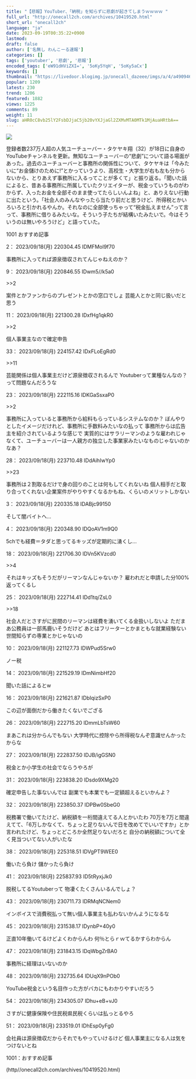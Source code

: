 ```yaml
---
title: "【悲報】YouTuber、「納税」を知らずに悲劇が起きてしまうｗｗｗｗ "
full_url: "http://onecall2ch.com/archives/10419520.html"
short_url: "onecall2ch"
language: "ja"
date: 2023-09-19T00:35:22+0900
lastmod: 
draft: false
author: ['名無し わんこーる速報']
categories: []
tags: ['youtuber', '悲劇', '悲報']
encoded_tags: ['eW91dHViZXI=', '5oKy5YqH', '5oKy5aCx']
keywords: []
thumbnail: "https://livedoor.blogimg.jp/onecall_dazeee/imgs/a/4/a4909464.jpg"
popular: 1209
latest: 230
trend: 1206
featured: 1882
views: 1225
comments: 89
weight: 11
slug: aHR0cC8vb25lY2FsbDJjaC5jb20vYXJjaGl2ZXMvMTA0MTk1MjAuaHRtbA==
---
```


![](https://livedoor.blogimg.jp/onecall_dazeee/imgs/a/4/a4909464.jpg)

<div><p>登録者数237万人超の人気ユーチューバー・タケヤキ翔（32）が18日に自身のYouTubeチャンネルを更新。無知なユーチューバーの“悲劇”について語る場面があった。過去のユーチューバーと事務所の関係性について、タケヤキは「今みたいに“お金儲けのために!”とかっていうより、高校生・大学生が右も左も分からないから、とりあえず事務所に入るってことが多くて」と振り返る。「聞いた話によると、昔ある事務所に所属していたクリエイターが、税金っていうものがわからず、入ったお金を全部そのまま使ってたらしいんよね」と、ありえない行動に出たという。「社会人のみんなやったら当たり前だと思うけど、所得税とかいろいろと引かれるやんか。それなのに全部使っちゃって“税金払えません”って言って、事務所に借りるみたいな。そういう子たちが結構いたみたいで。今はそういうのは無いやろうけど」と語っていた。</p> <p class='name2'> 1001 おすすめ記事</p> <p class='name2'>2： 2023/09/18(月) 220304.45 IDMFMol9f70</p><p class='onecall'> 事務所に入ってれば源泉徴収されてんじゃねえのか？ </p> <p class='name2'>9： 2023/09/18(月) 220846.55 IDwm5//k5a0</p><p class='onecall'> <p class='anchor'>>>2</p> 案件とかファンからのプレゼントとかの窓口でしょ 芸能人とかと同じ扱いだと思う </p> <p class='name2'>11： 2023/09/18(月) 221300.28 IDxfHg1qkR0</p><p class='onecall'> <p class='anchor'>>>2</p> 個人事業主なので確定申告 </p> <p class='name2'>33： 2023/09/18(月) 224157.42 IDxFLoEgRd0</p><p class='onecall'> <p class='anchor'>>>11</p> 芸能関係は個人事業主だけど源泉徴収されるんで Youtuberって業種なんなの？ って問題なんだろうな </p> <p class='name2'>23： 2023/09/18(月) 222115.16 IDKGaSsxaP0</p><p class='onecall'> <p class='anchor'>>>2</p> 事務所に入っていると事務所から給料もらっているシステムなのか？ ぼんやりとしたイメージだけれど、事務所に手数料みたいなの払って 事務所からは広告主を紹介されているような感じで 実質的にはサラリーマンのような雇われじゃなくて、ユーチューバーは一人親方の独立した事業家みたいなものじゃないのかなあ？ </p> <p class='name2'>28： 2023/09/18(月) 223710.48 IDdAihIwYp0</p><p class='onecall'> <p class='anchor'>>>23</p> 事務所は２割取るだけで身の回りのことは何もしてくれないね 個人相手だと取り合ってくれない企業案件がやりやすくなるかもね、くらいのメリットしかない </p> <p class='name2'>3： 2023/09/18(月) 220335.18 IDABjc99150</p><p class='onecall'> そして闇バイトへ… </p> <p class='name2'>4： 2023/09/18(月) 220348.90 IDQoAV1m9Q0</p><p class='onecall'> 5chでも経費＝タダと思ってるキッズが定期的に湧くし… </p> <p class='name2'>18： 2023/09/18(月) 221706.30 IDVn5KVzcd0</p><p class='onecall'> <p class='anchor'>>>4</p> それはキッズもそうだがリーマンなんじゃないか？ 雇われだと申請した分100%返ってくるし </p> <p class='name2'>25： 2023/09/18(月) 222714.41 IDd1tq/ZsL0</p><p class='onecall'> <p class='anchor'>>>18</p> 社会人だとさすがに民間のリーマンは経費を湧いてくる金扱いしないよ ただまあ公務員は一部馬鹿いそうだけど あとはフリーターとかまともな就業経験ない世間知らずの専業とかじゃないの </p> <p class='name2'>10： 2023/09/18(月) 221127.73 IDWPud5Srw0</p><p class='onecall'> ノー税 </p> <p class='name2'>14： 2023/09/18(月) 221529.19 IDmNimbHf20</p><p class='onecall'> 聞いた話によるとw </p> <p class='name2'>16： 2023/09/18(月) 221621.87 IDbIqizSxP0</p><p class='onecall'> この辺が面倒だから働きたくないでござる </p> <p class='name2'>26： 2023/09/18(月) 222715.20 IDmmLbTsW60</p><p class='onecall'><p> まあこれは分からんでもない 大学時代に控除やら所得税なんぞ意識せんかったからな </p></p> <p class='name2'>27： 2023/09/18(月) 222837.50 IDJB/igGSN0</p><p class='onecall'> 税金とか小学生の社会でならうやろが </p> <p class='name2'>31： 2023/09/18(月) 223838.20 IDsdo9XMg20</p><p class='onecall'> 確定申告した事ないんでは 副業でも本業でも一定額超えるといかんよ？ </p> <p class='name2'>32： 2023/09/18(月) 223850.37 IDPBw0SbeG0</p><p class='onecall'> 税務署で働いてたけど、納税額を一桁間違えてる人とかいたわ 70万を7万と間違えてて、「6万しかなくて、ちょっと足りないんで日を改めてでいいですか」とか言われたけど、ちょっとどころか全然足りないだろと 自分の納税額について全く見当ついてない人がいたな </p> <p class='name2'>38： 2023/09/18(月) 225318.51 IDVgPT9WEE0</p><p class='onecall'> 働いたら負け 儲かったら負け </p> <p class='name2'>41： 2023/09/18(月) 225837.93 ID5tRyxjJk0</p><p class='onecall'> 脱税してるYoutuberって 物凄くたくさんいるんでしょ？ </p> <p class='name2'>43： 2023/09/18(月) 230711.73 IDRMqNCNem0</p><p class='onecall'> インボイスで消費税払って無い個人事業主も払わないかんようになるな </p> <p class='name2'>45： 2023/09/18(月) 231538.17 IDynbP+40y0</p><p class='onecall'><p> 正直10年働いてるけどよくわからんわ 何％とらｒｗてるかすらわからん </p></p> <p class='name2'>47： 2023/09/18(月) 231843.15 IDqWbgZrBA0</p><p class='onecall'> 事務所に経理はいないのか </p> <p class='name2'>48： 2023/09/18(月) 232735.64 IDUqX9nPOb0</p><p class='onecall'> YouTube税金という名目作った方がバカにもわかりやすいだろう </p> <p class='name2'>54： 2023/09/18(月) 234305.07 IDhu+eB+vJ0</p><p class='onecall'> さすがに健康保険や住民税県民税くらいは払っとるやろ </p> <p class='name2'>51： 2023/09/18(月) 233519.01 IDhEsp0yFg0</p><p class='onecall'><p> 会社員は源泉徴収だからそれでもやっていけるけど 個人事業主になる人は気をつけないとね </p></p> <p class='name2'>1001：おすすめ記事</p> </div>

(http//onecall2ch.com/archives/10419520.html)
